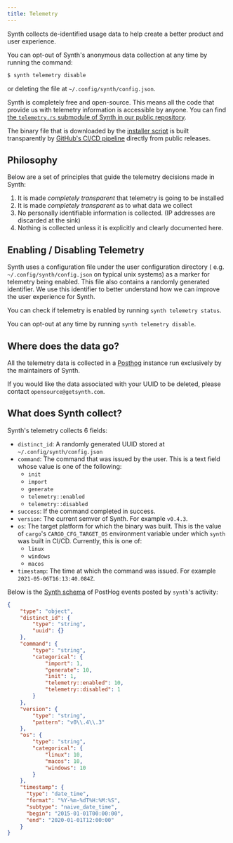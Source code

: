 ```yaml
---
title: Telemetry
---
```


Synth collects de-identified usage data to help create a better product and user
experience.

You can opt-out of Synth's anonymous data collection at any time by running the
command:

```bash
$ synth telemetry disable
```

or deleting the file at `~/.config/synth/config.json`.

Synth is completely free and open-source. This means all the code that provide
us with telemetry information is accessible by anyone. You can find
[the `telemetry.rs` submodule of Synth in our public repository][synth-telemetry].

The binary file that is downloaded by the [installer script][synth-installer] is
built transparently by [GitHub's CI/CD pipeline][synth-build] directly from
public releases.

## Philosophy

Below are a set of principles that guide the telemetry decisions made in Synth:

1. It is made *completely transparent* that telemetry is going to be installed
2. It is made *completely transparent* as to what data we collect
3. No personally identifiable information is collected. (IP addresses are
   discarded at the sink)
4. Nothing is collected unless it is explicitly and clearly documented here.

## Enabling / Disabling Telemetry

Synth uses a configuration file under the user configuration directory (
e.g. `~/.config/synth/config.json` on typical unix systems) as a marker for
telemetry being enabled. This file also contains a randomly generated
identifier. We use this identifier to better understand how we can improve the
user experience for Synth.

You can check if telemetry is enabled by running `synth telemetry status`.

You can opt-out at any time by running `synth telemetry disable`.

## Where does the data go?

All the telemetry data is collected in a [Posthog](https://posthog.com/)
instance run exclusively by the maintainers of Synth.

If you would like the data associated with your UUID to be deleted, please
contact `opensource@getsynth.com`.

## What does Synth collect?

Synth's telemetry collects 6 fields:

- `distinct_id`: A randomly generated UUID stored
  at `~/.config/synth/config.json`
- `command`: The command that was issued by the user. This is a text field whose
  value is one of the following:
  - `init`
  - `import`
  - `generate`
  - `telemetry::enabled`
  - `telemetry::disabled`
- `success`: If the command completed in success.
- `version`: The current semver of Synth. For example `v0.4.3`.
- `os`: The target platform for which the binary was built. This is the value
  of `cargo`'s `CARGO_CFG_TARGET_OS` environment variable under which `synth`
  was built in CI/CD. Currently, this is one of:
  - `linux`
  - `windows`
  - `macos`
- `timestamp`: The time at which the command was issued. For
  example `2021-05-06T16:13:40.084Z`.

Below is the [Synth schema][synth-schema] of PostHog events posted by `synth`'s
activity:

```json synth
{
    "type": "object",
    "distinct_id": {
        "type": "string",
        "uuid": {}
    },
    "command": {
        "type": "string",
        "categorical": {
            "import": 1,
            "generate": 10,
            "init": 1,
            "telemetry::enabled": 10,
            "telemetry::disabled": 1
        }
    },
    "version": {
        "type": "string",
        "pattern": "v0\\.4\\.3"
    },
    "os": {
        "type": "string",
        "categorical": {
            "linux": 10,
            "macos": 10,
            "windows": 10
        }
    },
    "timestamp": {
      "type": "date_time",
      "format": "%Y-%m-%dT%H:%M:%S",
      "subtype": "naive_date_time",
      "begin": "2015-01-01T00:00:00",
      "end": "2020-01-01T12:00:00"
    }
}
```

[synth-telemetry]: https://github.com/getsynth/synth/blob/master/synth/src/cli/telemetry.rs
[synth-installer]: https://github.com/getsynth/synth/blob/master/tools/install.sh
[synth-build]: https://github.com/getsynth/synth/blob/master/.github/workflows/release.yml
[synth-schema]: ../getting_started/schema.md
